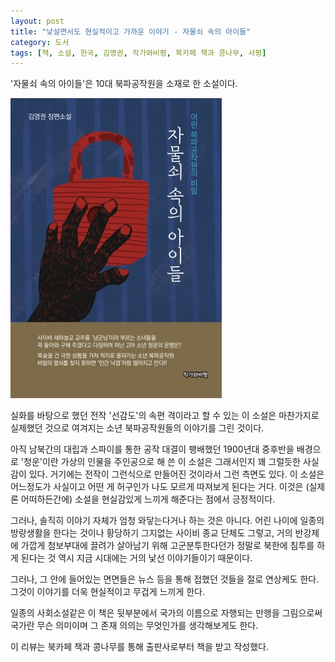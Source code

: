 ```yaml
---
layout: post
title: "낯설면서도 현실적이고 가까운 이야기 - 자물쇠 속의 아이들"
category: 도서
tags: [책, 소설, 한국, 김영권, 작가와비평, 북카페 책과 콩나무, 서평]
---
```


'자물쇠 속의 아이들'은
10대 북파공작원을 소재로 한 소설이다.

![표지](/images/children-in-the-lock-book-h480.jpg)

실화를 바탕으로 했던 전작 '선감도'의 속편 격이라고 할 수 있는 이 소설은
마찬가지로 실제했던 것으로 여겨지는 소년 북파공작원들의 이야기를 그린 것이다.

아직 남북간의 대립과 스파이를 통한 공작 대결이 팽배했던 1900년대 중후반을 배경으로
'청운'이란 가상의 인물을 주인공으로 해 쓴 이 소설은
그래서인지 꽤 그럴듯한 사실감이 있다.
거기에는 전작이 그런식으로 만들어진 것이라서 그런 측면도 있다.
이 소설은 어느정도가 사실이고 어떤 게 허구인가 나도 모르게 따져보게 된다는 거다.
이것은 (실제론 어떠하든간에) 소설을 현실감있게 느끼게 해준다는 점에서 긍정적이다.

그러나, 솔직히 이야기 자체가 엄청 와닿는다거나 하는 것은 아니다.
어린 나이에 일종의 방랑생활을 한다는 것이나
황당하기 그지없는 사이비 종교 단체도 그렇고,
거의 반강제에 가깝게 첨보부대에 끌려가 살아남기 위해 고군분투한다던가
정말로 북한에 침투를 하게 된다는 것 역시
지금 시대에는 거의 낯선 이야기들이기 때문이다.

그러나, 그 안에 들어있는 면면들은 뉴스 등을 통해 접했던 것들을 절로 연상케도 한다.
그것이 이야기를 더욱 현실적이고 무겁게 느끼게 한다.

일종의 사회소설같은 이 책은
뒷부분에서 국가의 이름으로 자행되는 만행을 그림으로써
국가란 무슨 의미이며 그 존재 의의는 무엇인가를 생각해보게도 한다.



<div class="im im-info">
이 리뷰는 북카페 책과 콩나무를 통해 출판사로부터 책을 받고 작성했다.
</div>
